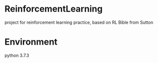 # ReinforcementLearning
project for reinforcement learning practice, based on RL Bible from Sutton

# Environment
python 3.7.3